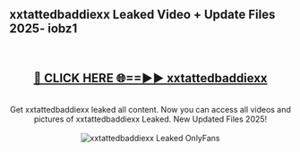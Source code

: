 <h2>xxtattedbaddiexx Leaked Video + Update Files 2025- iobz1</h2>
<br>
<div align="center">
<h2><a href="https://libra.edu.pl?xxtattedbaddiexx" rel="nofollow">🔴 CLICK HERE 🌐==►► xxtattedbaddiexx</a></h2>
<br>
Get xxtattedbaddiexx leaked all content. Now you can access all videos and pictures of xxtattedbaddiexx Leaked. New Updated Files 2025!
<br>
<br>
<a href="https://libra.edu.pl?xxtattedbaddiexx" rel="nofollow" data-target="animated-image.originalLink"><img src="https://i.ibb.co.com/WyWwxjT/player-gif2.gif" alt="xxtattedbaddiexx Leaked OnlyFans" style="max-width: 100%; display: inline-block;" data-target="animated-image.originalImage"></a>
</div>
<br>